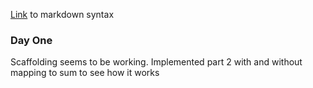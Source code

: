 [Link](https://www.markdownguide.org/basic-syntax/) to markdown syntax 

### Day One
Scaffolding seems to be working. 
Implemented part 2 with and without mapping to sum to see how it works